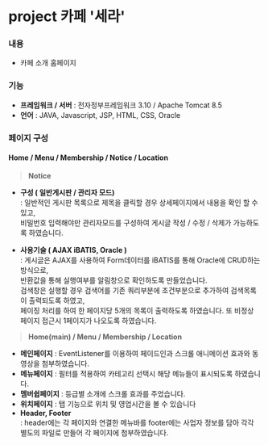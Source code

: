 # project 카페 '세라' 




### 내용 
+ 카페 소개 홈페이지  

  

### 기능
+ **프레임워크 / 서버** : 전자정부프레임워크 3.10 / Apache Tomcat 8.5
+ **언어** : JAVA, Javascript, JSP, HTML, CSS, Oracle
  
  
### 페이지 구성
#### Home / Menu / Membership / Notice / Location


> **Notice**
- **구성 ( 일반게시판 / 관리자 모드)**  
   : 일반적인 게시판 목록으로 제목을 클릭할 경우 상세페이지에서 내용을 확인 할 수 있고,  
비밀번호 입력해야만 관리자모드를 구성하여 게시글 작성 / 수정 / 삭제가 가능하도록 하였습니다.  
  
- **사용기술 ( AJAX iBATIS, Oracle )**  
: 게시글은 AJAX를 사용하여 Form데이터를 iBATIS를 통해 Oracle에 CRUD하는 방식으로,  
반환값을 통해 실행여부를 알림창으로 확인하도록 만들었습니다.  
검색창은 실행할 경우 검색어를 기존 쿼리부분에 조건부분으로 추가하여 검색목록이 출력되도록 하였고,  
페이징 처리를 하여 한 페이지당 5개의 목록이 출력하도록 하였습니다. 또 비정상 페이지 접근시 1페이지가 나오도록 하였습니다.


> **Home(main) / Menu / Membership / Location**
- **메인페이지** : EventListener를 이용하여 페이드인과 스크롤 애니메이션 효과와 동영상을 첨부하였습니다.
- **메뉴페이지** : 필터를 적용하여 카테고리 선택시 해당 메뉴들이 표시되도록 하였습니다.
- **멤버쉽페이지** : 등급별 소개에 스크롤 효과를 주었습니다.
- **위치페이지** : 탭 기능으로 위치 및 영업시간을 볼 수 있습니다
- **Header, Footer**   
: header에는 각 페이지와 연결한 메뉴바를 footer에는 사업자 정보를 담아 각각 별도의 파일로
만들어 각 페이지에 첨부하였습니다.
